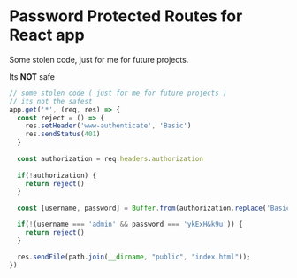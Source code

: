 # Password Protected Routes for React app

Some stolen code, just for me for future projects.

Its **NOT** safe

```javascript
// some stolen code ( just for me for future projects )
// its not the safest
app.get('*', (req, res) => {
  const reject = () => {
    res.setHeader('www-authenticate', 'Basic')
    res.sendStatus(401)
  }
  
  const authorization = req.headers.authorization
  
  if(!authorization) {
    return reject()
  }
  
  const [username, password] = Buffer.from(authorization.replace('Basic ', ''), 'base64').toString().split(':')

  if(!(username === 'admin' && password === 'ykExH&k9u')) {
    return reject()
  }

  res.sendFile(path.join(__dirname, "public", "index.html"));
})
```
